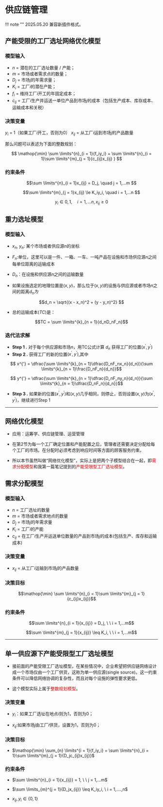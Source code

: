 # 供应链管理

!!! note ""
    2025.05.20 兼容新插件格式。

## 产能受限的工厂选址网络优化模型

### 模型输入
- $n$     = 潜在的工厂选址数量 / 产能；
- $m$     = 市场或者需求点的数量；
- $D_j$   = 市场$j$的年需求量；
- $K_i$   = 工厂$i$的潜在产能；
- $f_i$   = 维持工厂$i$开工的年固定成本；
- $c_{ij}$ = 工厂$i$生产并运送一单位产品到市场$j$的成本（包括生产成本、库存成本、运输成本和关税）

### 决策变量

$y_i$ = 1（如果工厂$i$开工，否则为0）
$x_{ij}$ = 从工厂$i$运到市场$j$的产品数量

那么问题可以表述为下面的整数规划：

$$ \mathop{\min} \sum \limits^{n}_{i = 1}{f_iy_i} + \sum \limits^{n}_{i = 1}\sum \limits^{m}_{j = 1}{c_{ij}x_{ij} } $$

### 约束条件

$$\sum \limits^{n}_{i = 1}x_{ij} = D_j, \quad j = 1,...m $$

$$\sum \limits^{m}_{j = 1}x_{ij} \le K_iy_i, \quad i = 1,...n $$

$$y_i \in { 0, 1}, \quad i = 1,...n, x_{ij} \ge 0$$





## 重力选址模型

### 模型输入
- $x_n, \ y_n$: 某个市场或者供应源$n$的坐标

- $F_n$:单位，这里可以是一件、一箱、一车、一吨产品在设施和市场供应源$n$之间每单位距离的运输成本

- $D_n$：在设施和供应源$n$之间的运输数量

- 如果设施选定的地理位置是$(x,y)$，那么位于$(x,y)$的设施与供应源或者市场$n$之间的距离$d_n为$

$$d_n = \sqrt{(x - x_n)^2 + (y - y_n)^2} $$

- 总的运输成本$(TC)$是：

$$TC = \sum \limits^{k}_{n = 1}{d_nD_nF_n}$$


### 迭代法求解

  - **Step 1 .** 对于每个供应源和市场$n$，用TC公式计算 $d_n$ 获得工厂的位置$(x^{'},y^{'})$
  - **Step 2 .** 获得工厂的新的位置$(x^{'}, y^{'})$,其中


$$ x^{'} = \dfrac{\sum \limits^{k}_{n = 1}\dfrac{D_nF_nx_n}{d_n}}{\sum \limits^{k}_{n = 1}\frac{D_nF_n}{d_n}}$$ 

$$ y^{'} = \dfrac{\sum \limits^{k}_{n = 1}\dfrac{D_nF_ny_n}{d_n}}{\sum \limits^{k}_{n = 1}\dfrac{D_nF_n}{d_n}}$$ 

  - **Step 3 .** 如果新的位置$(x^{'},y^{'})$和$(x,y)$几乎相同，则停止，否则设置$(x,y)$为$(x^{'},y^{'})$，继续进行Step 1

--------------

## 网络优化模型

- 应用：运筹学、供应链管理、运营管理

- 在第2节为每一个工厂确定位置和产能配置之后，管理者还需要决定分配给每个工厂的市场。在分配时必须考虑到响应时间等方面的顾客服务约束。

- 所以本节虽然叫做“网络优化模型”，实际上是把两个子模型结合在一起，即<font color = "darkpink">需求分配模型</font>和我第一篇笔记提到的<font color = "darkpink">产能受限型工厂选址模型</font>。

## 需求分配模型

### 模型输入

- $n$ = 工厂选址的数量
- $m$ = 市场或者需求地点的数量
- $D_j$ = 市场$j$的年需求量
- $K_i$ = 工厂$i$的产能
- $c_{ij}$ = 在工厂$i$生产并运送单位数量的产品到市场$j$的成本(包括生产、库存和运输成本)

### 决策变量

- $x_{ij}$ = 从工厂$i$运输到市场$j$的产品数量

### 决策目标

$$\mathop{\min} \sum \limits^{n}_{i = 1}\sum \limits^{m}_{j = 1}{c_{ij}x_{ij}}$$

### 约束条件

$$\sum \limits^{n}_{i = 1}{x_{ij}} = D_j, \ \ i = 1,...m$$

$$\sum \limits^{m}_{j = 1}{x_{ij}} \leq K_i, \ \ i = 1,...m$$

--------------

## 单一供应源下产能受限型工厂选址模型

- 接前面的产能受限工厂选址模型，在某些情况中，企业希望把供应链网络设计成一个市场仅由一个工厂供货，这称为单一供应源(single source)。这一约束条件可以降低网络协调的复杂性，而且对每个设施的弹性要求更低。

- 这个模型实际上属于<font color = "darkpink">整数规划模型</font>。

### 决策变量

  - $y_i$：如果工厂选址在地点$i$则为1，否则为0；

  - $x_{ij}$:如果市场$j$由工厂$i$供货，设置为1，否则为0；

### 决策目标

- $\mathop{\min} \sum_{n} \limits^{i = 1}{f_iy_i} + \sum \limits^{n}_{i = 1}\sum \limits^{m}_{j = 1}{D_jc_{ij}x_{ij}}$

### 约束条件

- $\sum \limits^{n}_{i = 1}{x_{ij}} = 1, \ \ j = 1,...m$

- $\sum \limits_{m}^{j = 1}{D_jx_{ij}} \leq K_iy_i, \ i = 1,....,n$

- $x_{ij},y_i \in \{0, 1\}$
